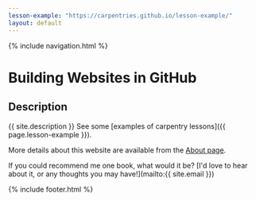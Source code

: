 ```yaml
---
lesson-example: "https://carpentries.github.io/lesson-example/"
layout: default 
---
```


 {% include navigation.html %}

# Building Websites in GitHub

## Description
{{ site.description }}
See some [examples of carpentry lessons]({{ page.lesson-example }}).

More details about this website are available from the [About page](about).

If you could recommend me one book, what would it be? [I'd love to hear about it, or any thoughts you may have!](mailto:{{ site.email }})

{% include footer.html %}
